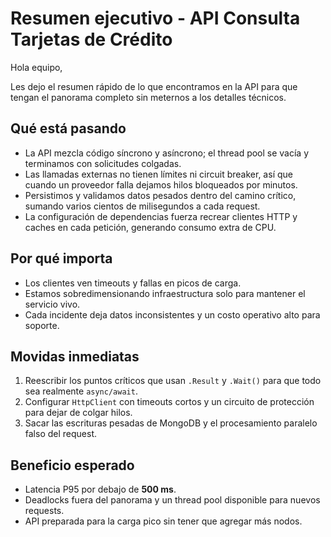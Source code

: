 # Resumen ejecutivo - API Consulta Tarjetas de Crédito

Hola equipo,

Les dejo el resumen rápido de lo que encontramos en la API para que tengan el panorama completo sin meternos a los detalles técnicos.

## Qué está pasando
- La API mezcla código síncrono y asíncrono; el thread pool se vacía y terminamos con solicitudes colgadas.
- Las llamadas externas no tienen límites ni circuit breaker, así que cuando un proveedor falla dejamos hilos bloqueados por minutos.
- Persistimos y validamos datos pesados dentro del camino crítico, sumando varios cientos de milisegundos a cada request.
- La configuración de dependencias fuerza recrear clientes HTTP y caches en cada petición, generando consumo extra de CPU.

## Por qué importa
- Los clientes ven timeouts y fallas en picos de carga.
- Estamos sobredimensionando infraestructura solo para mantener el servicio vivo.
- Cada incidente deja datos inconsistentes y un costo operativo alto para soporte.

## Movidas inmediatas
1. Reescribir los puntos críticos que usan `.Result` y `.Wait()` para que todo sea realmente `async/await`.
2. Configurar `HttpClient` con timeouts cortos y un circuito de protección para dejar de colgar hilos.
3. Sacar las escrituras pesadas de MongoDB y el procesamiento paralelo falso del request.

## Beneficio esperado
- Latencia P95 por debajo de **500 ms**.
- Deadlocks fuera del panorama y un thread pool disponible para nuevos requests.
- API preparada para la carga pico sin tener que agregar más nodos.
